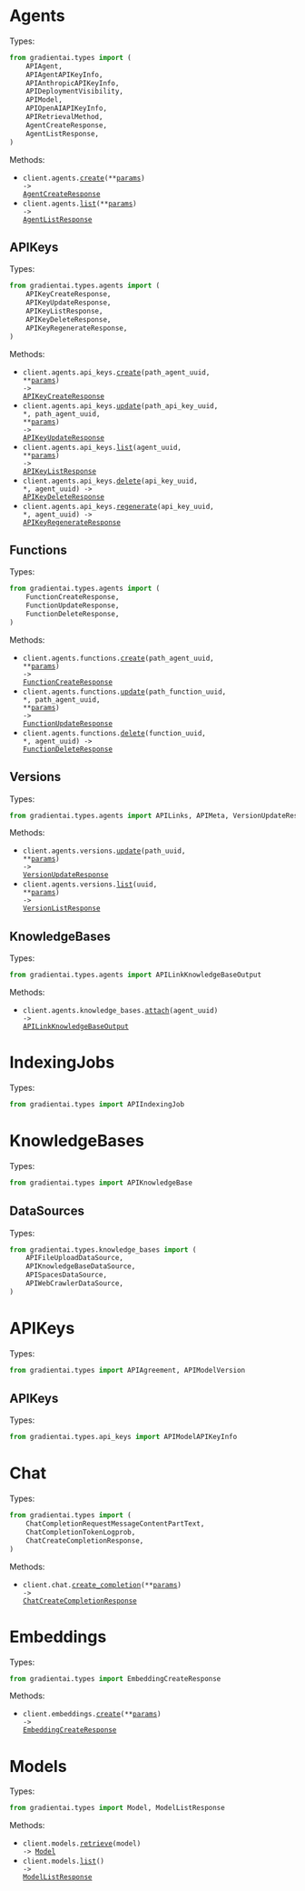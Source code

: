 # Agents

Types:

```python
from gradientai.types import (
    APIAgent,
    APIAgentAPIKeyInfo,
    APIAnthropicAPIKeyInfo,
    APIDeploymentVisibility,
    APIModel,
    APIOpenAIAPIKeyInfo,
    APIRetrievalMethod,
    AgentCreateResponse,
    AgentListResponse,
)
```

Methods:

- <code title="post /v2/gen-ai/agents">client.agents.<a href="./src/gradientai/resources/agents/agents.py">create</a>(\*\*<a href="src/gradientai/types/agent_create_params.py">params</a>) -> <a href="./src/gradientai/types/agent_create_response.py">AgentCreateResponse</a></code>
- <code title="get /v2/gen-ai/agents">client.agents.<a href="./src/gradientai/resources/agents/agents.py">list</a>(\*\*<a href="src/gradientai/types/agent_list_params.py">params</a>) -> <a href="./src/gradientai/types/agent_list_response.py">AgentListResponse</a></code>

## APIKeys

Types:

```python
from gradientai.types.agents import (
    APIKeyCreateResponse,
    APIKeyUpdateResponse,
    APIKeyListResponse,
    APIKeyDeleteResponse,
    APIKeyRegenerateResponse,
)
```

Methods:

- <code title="post /v2/gen-ai/agents/{agent_uuid}/api_keys">client.agents.api_keys.<a href="./src/gradientai/resources/agents/api_keys.py">create</a>(path_agent_uuid, \*\*<a href="src/gradientai/types/agents/api_key_create_params.py">params</a>) -> <a href="./src/gradientai/types/agents/api_key_create_response.py">APIKeyCreateResponse</a></code>
- <code title="put /v2/gen-ai/agents/{agent_uuid}/api_keys/{api_key_uuid}">client.agents.api_keys.<a href="./src/gradientai/resources/agents/api_keys.py">update</a>(path_api_key_uuid, \*, path_agent_uuid, \*\*<a href="src/gradientai/types/agents/api_key_update_params.py">params</a>) -> <a href="./src/gradientai/types/agents/api_key_update_response.py">APIKeyUpdateResponse</a></code>
- <code title="get /v2/gen-ai/agents/{agent_uuid}/api_keys">client.agents.api_keys.<a href="./src/gradientai/resources/agents/api_keys.py">list</a>(agent_uuid, \*\*<a href="src/gradientai/types/agents/api_key_list_params.py">params</a>) -> <a href="./src/gradientai/types/agents/api_key_list_response.py">APIKeyListResponse</a></code>
- <code title="delete /v2/gen-ai/agents/{agent_uuid}/api_keys/{api_key_uuid}">client.agents.api_keys.<a href="./src/gradientai/resources/agents/api_keys.py">delete</a>(api_key_uuid, \*, agent_uuid) -> <a href="./src/gradientai/types/agents/api_key_delete_response.py">APIKeyDeleteResponse</a></code>
- <code title="put /v2/gen-ai/agents/{agent_uuid}/api_keys/{api_key_uuid}/regenerate">client.agents.api_keys.<a href="./src/gradientai/resources/agents/api_keys.py">regenerate</a>(api_key_uuid, \*, agent_uuid) -> <a href="./src/gradientai/types/agents/api_key_regenerate_response.py">APIKeyRegenerateResponse</a></code>

## Functions

Types:

```python
from gradientai.types.agents import (
    FunctionCreateResponse,
    FunctionUpdateResponse,
    FunctionDeleteResponse,
)
```

Methods:

- <code title="post /v2/gen-ai/agents/{agent_uuid}/functions">client.agents.functions.<a href="./src/gradientai/resources/agents/functions.py">create</a>(path_agent_uuid, \*\*<a href="src/gradientai/types/agents/function_create_params.py">params</a>) -> <a href="./src/gradientai/types/agents/function_create_response.py">FunctionCreateResponse</a></code>
- <code title="put /v2/gen-ai/agents/{agent_uuid}/functions/{function_uuid}">client.agents.functions.<a href="./src/gradientai/resources/agents/functions.py">update</a>(path_function_uuid, \*, path_agent_uuid, \*\*<a href="src/gradientai/types/agents/function_update_params.py">params</a>) -> <a href="./src/gradientai/types/agents/function_update_response.py">FunctionUpdateResponse</a></code>
- <code title="delete /v2/gen-ai/agents/{agent_uuid}/functions/{function_uuid}">client.agents.functions.<a href="./src/gradientai/resources/agents/functions.py">delete</a>(function_uuid, \*, agent_uuid) -> <a href="./src/gradientai/types/agents/function_delete_response.py">FunctionDeleteResponse</a></code>

## Versions

Types:

```python
from gradientai.types.agents import APILinks, APIMeta, VersionUpdateResponse, VersionListResponse
```

Methods:

- <code title="put /v2/gen-ai/agents/{uuid}/versions">client.agents.versions.<a href="./src/gradientai/resources/agents/versions.py">update</a>(path_uuid, \*\*<a href="src/gradientai/types/agents/version_update_params.py">params</a>) -> <a href="./src/gradientai/types/agents/version_update_response.py">VersionUpdateResponse</a></code>
- <code title="get /v2/gen-ai/agents/{uuid}/versions">client.agents.versions.<a href="./src/gradientai/resources/agents/versions.py">list</a>(uuid, \*\*<a href="src/gradientai/types/agents/version_list_params.py">params</a>) -> <a href="./src/gradientai/types/agents/version_list_response.py">VersionListResponse</a></code>

## KnowledgeBases

Types:

```python
from gradientai.types.agents import APILinkKnowledgeBaseOutput
```

Methods:

- <code title="post /v2/gen-ai/agents/{agent_uuid}/knowledge_bases">client.agents.knowledge_bases.<a href="./src/gradientai/resources/agents/knowledge_bases.py">attach</a>(agent_uuid) -> <a href="./src/gradientai/types/agents/api_link_knowledge_base_output.py">APILinkKnowledgeBaseOutput</a></code>

# IndexingJobs

Types:

```python
from gradientai.types import APIIndexingJob
```

# KnowledgeBases

Types:

```python
from gradientai.types import APIKnowledgeBase
```

## DataSources

Types:

```python
from gradientai.types.knowledge_bases import (
    APIFileUploadDataSource,
    APIKnowledgeBaseDataSource,
    APISpacesDataSource,
    APIWebCrawlerDataSource,
)
```

# APIKeys

Types:

```python
from gradientai.types import APIAgreement, APIModelVersion
```

## APIKeys

Types:

```python
from gradientai.types.api_keys import APIModelAPIKeyInfo
```

# Chat

Types:

```python
from gradientai.types import (
    ChatCompletionRequestMessageContentPartText,
    ChatCompletionTokenLogprob,
    ChatCreateCompletionResponse,
)
```

Methods:

- <code title="post /chat/completions">client.chat.<a href="./src/gradientai/resources/chat.py">create_completion</a>(\*\*<a href="src/gradientai/types/chat_create_completion_params.py">params</a>) -> <a href="./src/gradientai/types/chat_create_completion_response.py">ChatCreateCompletionResponse</a></code>

# Embeddings

Types:

```python
from gradientai.types import EmbeddingCreateResponse
```

Methods:

- <code title="post /embeddings">client.embeddings.<a href="./src/gradientai/resources/embeddings.py">create</a>(\*\*<a href="src/gradientai/types/embedding_create_params.py">params</a>) -> <a href="./src/gradientai/types/embedding_create_response.py">EmbeddingCreateResponse</a></code>

# Models

Types:

```python
from gradientai.types import Model, ModelListResponse
```

Methods:

- <code title="get /models/{model}">client.models.<a href="./src/gradientai/resources/models.py">retrieve</a>(model) -> <a href="./src/gradientai/types/model.py">Model</a></code>
- <code title="get /models">client.models.<a href="./src/gradientai/resources/models.py">list</a>() -> <a href="./src/gradientai/types/model_list_response.py">ModelListResponse</a></code>

